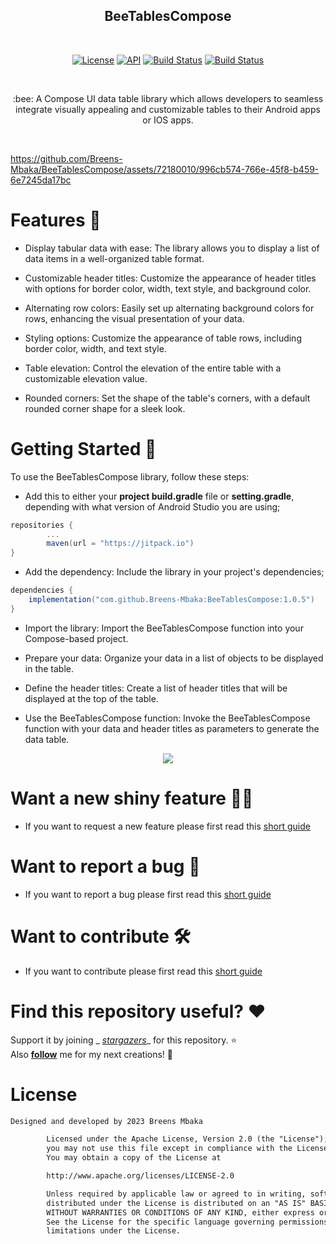<h2 align="center">BeeTablesCompose</h2></br>

<p align="center">
<a href="https://opensource.org/licenses/Apache-2.0"><img alt="License" src="https://img.shields.io/badge/License-Apache%202.0-blue.svg"/></a>
<a href="https://android-arsenal.com/api?level=21+"><img alt="API" src="https://img.shields.io/badge/API-21%2B-brightgreen.svg?style=flat"/></a>
<a href="https://github.com/Breens-Mbaka/BeeTablesCompose/actions"><img alt="Build Status" src="https://github.com/Breens-Mbaka/BeeTablesCompose/workflows/Android%20CI/badge.svg"/></a>
<a href="https://jitpack.io/#Breens-Mbaka/BeeTablesCompose"><img alt="Build Status" src="https://jitpack.io/v/Breens-Mbaka/BeeTablesCompose.svg"/></a>
</p><br>

<p align="center">
:bee:  A Compose UI data table library which allows developers to seamless integrate visually appealing and customizable tables to their Android apps or IOS apps.
</p><br>

https://github.com/Breens-Mbaka/BeeTablesCompose/assets/72180010/996cb574-766e-45f8-b459-6e7245da17bc

# Features 🌟

- Display tabular data with ease: The library allows you to display a list of data items in a
  well-organized table format.

- Customizable header titles: Customize the appearance of header titles with options for border
  color, width, text style, and background color.

- Alternating row colors: Easily set up alternating background colors for rows, enhancing the visual
  presentation of your data.

- Styling options: Customize the appearance of table rows, including border color, width, and text
  style.

- Table elevation: Control the elevation of the entire table with a customizable elevation value.

- Rounded corners: Set the shape of the table's corners, with a default rounded corner shape for a
  sleek look.

# Getting Started 🦺

To use the BeeTablesCompose library, follow these steps:

- Add this to either your **project build.gradle** file or **setting.gradle**, depending with what version of Android Studio you are using;

```gradle
repositories {
        ...
        maven(url = "https://jitpack.io")
}
```

- Add the dependency: Include the library in your project's dependencies;

```gradle
dependencies {
    implementation("com.github.Breens-Mbaka:BeeTablesCompose:1.0.5")
}
```

- Import the library: Import the BeeTablesCompose function into your Compose-based project.

- Prepare your data: Organize your data in a list of objects to be displayed in the table.

- Define the header titles: Create a list of header titles that will be displayed at the top of the
  table.

- Use the BeeTablesCompose function: Invoke the BeeTablesCompose function with your data and header
  titles as parameters to generate the data table.

<p align="center">
<img src="https://github.com/Breens-Mbaka/BeeTablesCompose/assets/72180010/f5ea94a1-df41-472c-91e2-03d6cb7dc82f" />

# Want a new shiny feature 🪩✨
- If you want to request a new feature please first read this [short guide](https://github.com/Breens-Mbaka/BeeTablesCompose/blob/master/.github/ISSUE_TEMPLATE/feature_request.md)

# Want to report a bug 🐞
- If you want to report a bug please first read this [short guide](https://github.com/Breens-Mbaka/BeeTablesCompose/blob/master/.github/ISSUE_TEMPLATE/bug_report.md)

# Want to contribute 🛠
- If you want to contribute please first read this [short guide](https://github.com/Breens-Mbaka/BeeTablesCompose/blob/master/.github/ISSUE_TEMPLATE/pull_request_template.md)

# Find this repository useful? :heart:

Support it by joining _
_[stargazers](https://github.com/Breens-Mbaka/BeeTablesCompose/stargazers)__
for this repository. :star: <br>
Also __[follow](https://github.com/Breens-Mbaka)__ me for my next creations! 🤩
</p>

# License
```xml
Designed and developed by 2023 Breens Mbaka

        Licensed under the Apache License, Version 2.0 (the "License");
        you may not use this file except in compliance with the License.
        You may obtain a copy of the License at

        http://www.apache.org/licenses/LICENSE-2.0

        Unless required by applicable law or agreed to in writing, software
        distributed under the License is distributed on an "AS IS" BASIS,
        WITHOUT WARRANTIES OR CONDITIONS OF ANY KIND, either express or implied.
        See the License for the specific language governing permissions and
        limitations under the License.
```
